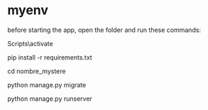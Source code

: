 # myenv

before starting the app, open the folder and run these commands:

Scripts\activate

pip install -r requirements.txt

cd nombre_mystere

python manage.py migrate

python manage.py runserver
